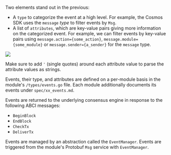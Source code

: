 Two elements stand out in the previous:

-   A `type` to categorize the event at a high level. For example, the Cosmos SDK uses the `message` *type* to filter events by `Msg`.
-   A list of `attributes`, which are key-value pairs giving more information on the categorized event. For example, we can filter events by key-value pairs using `message.action={some_action}`, `message.module={some_module}` or `message.sender={a_sender}` for the `message` type.

![](https://ida.interchain.io/hi-tip-icon.svg)

Make sure to add `'` (single quotes) around each attribute value to parse the attribute values as strings.

Events, their type, and attributes are defined on a per-module basis in the module's `/types/events.go` file. Each module additionally documents its events under `spec/xx_events.md`.

Events are returned to the underlying consensus engine in response to the following ABCI messages:

-   `BeginBlock`
-   `EndBlock`
-   `CheckTx`
-   `DeliverTx`

Events are managed by an abstraction called the `EventManager`. Events are triggered from the module's Protobuf `Msg` service with `EventManager`. 